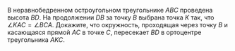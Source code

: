 В неравнобедренном остроугольном треугольнике $ABC$ проведена  высота $BD$. На продолжении $DB$ за точку $B$   выбрана точка $K$ так, что $\angle KAC=\angle BCA$. Докажите, что окружность, проходящая через точку $B$ и касающаяся прямой  $AC$ в точке $C$, пересекает $BD$  в ортоцентре треугольника $AKC$.